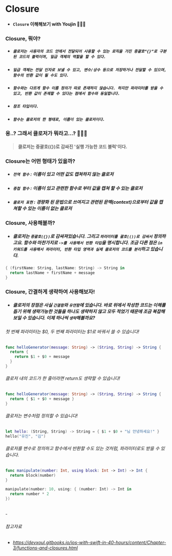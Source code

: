 # **Closure**

- #### ```Closure``` 이해해보기 with Youjin 👩🏻‍💻

### Closure, 뭐야?

- ##### ```클로저는 사용자의 코드 안에서 전달되어 사용할 수 있는 로직을 가진 중괄호“{}”로 구분된 코드의 블럭이며, 일급 객체의 역할을 할 수 있다.```
- ##### ```일급 객체는 전달 인자로 보낼 수 있고, 변수/상수 등으로 저장하거나 전달할 수 있으며, 함수의 반환 값이 될 수도 있다.```
- ##### ```함수와는 다르게 함수 이름 정의가 따로 존재하지 않습니다. 하지만 파라미터를 받을 수 있고, 반환 값이 존재할 수 있다는 점에서 함수와 동일합니다.```
- ##### ```참조 타입이다.```
- ##### ```함수는 클로저의 한 형태로, 이름이 있는 클로저이다.```



### 응..? 그래서 클로저가 뭐라고...? 👩🏻‍💻
> #### 클로저는 중괄호({})로 감싸진 '실행 가능한 코드 블럭'이다.

 ### Closure는 어떤 형태가 있을까?
- ##### ```전역 함수``` : 이름이 있고 어떤 값도 캡쳐하지 않는 클로저
- ##### ```중첩 함수``` : 이름이 있고 관련한 함수로 부터 값을 캡쳐 할 수 있는 클로저
- ##### ```클로저 표현``` : 경량화 된 문법으로 쓰여지고 관련된 문맥(context)으로부터 값을 캡쳐할 수 있는 이름이 없는 클로저


### Closure, 사용해볼까?
- ##### 클로저는 ```중괄호({})```로 감싸져있습니다. 그리고 ```파라미터를 괄호(())로 감싸서``` 정의하고요. 함수와 마찬가지로 ```->를 사용해서 반환 타입```을 명시합니다. 조금 다른 점은 ```in 키워드를 사용해서 파라미터, 반환 타입 영역과 실제 클로저의 코드를 분리```하고 있습니다.
```swift
{ (firstName: String, lastName: String) -> String in
  return lastName + firstName + message
}
```

### Closure, 간결하게 생략하여 사용해보자!
- ##### 클로저의 장점은 사실 ```간결함```와 ```유연함```에 있습니다. 바로 위에서 작성한 코드는 이해를 돕기 위해 생략가능한 것들을 하나도 생략하지 않고 모두 적었기 때문에 조금 복잡해보일 수 있습니다. 이제 하나씩 ```생략```해볼까요?

###### 첫 번째 파라미터는 $0, 두 번째 파라미터는 $1로 바꿔서 쓸 수 있습니다!
```swift
func helloGenerator(message: String) -> (String, String) -> String {
  return {
    return $1 + $0 + message
  }
}
```

###### 클로저 내의 코드가 한 줄이라면 return도 생략할 수 있습니다!
```swift
func helloGenerator(message: String) -> (String, String) -> String {
  return { $1 + $0 + message }
}
```

###### 클로저는 변수처럼 정의할 수 있습니다!
```swift
let hello: (String, String) -> String = { $1 + $0 + "님 안녕하세요!" }
hello("유진", "김")
```

###### 클로저를 변수로 정의하고 함수에서 반환할 수도 있는 것처럼, 파라미터로도 받을 수 있습니다.
```swift
func manipulate(number: Int, using block: Int -> Int) -> Int {
  return block(number)
}

manipulate(number: 10, using: { (number: Int) -> Int in
  return number * 2
})
```

<br>
-

###### 참고자료
- ###### https://devxoul.gitbooks.io/ios-with-swift-in-40-hours/content/Chapter-3/functions-and-closures.html